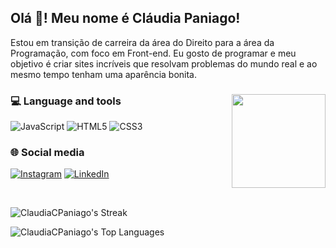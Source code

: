 <h2 align="left">Olá 👋! Meu nome é Cláudia Paniago!</h2>

<p>Estou em transição de carreira da área do Direito para a área da Programação, com foco em Front-end. 
    Eu gosto de programar e meu objetivo é criar sites incríveis que resolvam problemas do mundo real e ao mesmo tempo tenham uma aparência bonita.</p>


###

<img align="right" height="150" src="https://i.imgflip.com/65efzo.gif"  />

###

<h3 align="left"> 💻 Language and tools</h3>



![JavaScript](https://img.shields.io/badge/javascript-%23323330.svg?style=for-the-badge&logo=javascript&logoColor=%23F7DF1E) ![HTML5](https://img.shields.io/badge/html5-%23E34F26.svg?style=for-the-badge&logo=html5&logoColor=white) ![CSS3](https://img.shields.io/badge/css3-%231572B6.svg?style=for-the-badge&logo=css3&logoColor=white)
  

###

<h3 align="left"> 🌐 Social media</h3
                                
[![Instagram](https://img.shields.io/badge/Instagram-%23E4405F.svg?logo=Instagram&logoColor=white)](https://www.instagram.com/claudiapaniago) [![LinkedIn](https://img.shields.io/badge/LinkedIn-%230077B5.svg?logo=linkedin&logoColor=white)](https://www.linkedin.com/in/cl%C3%A1udia-paniago-35326294) 

<br>

![ClaudiaCPaniago's Streak](https://github-readme-streak-stats.herokuapp.com/?user=ClaudiaCPaniago&theme=radical&hide_border=true)


![ClaudiaCPaniago's Top Languages](https://github-readme-stats.vercel.app/api/top-langs/?username=ClaudiaCPaniago&theme=radical&show_icons=true&hide_border=true&layout=compact)

